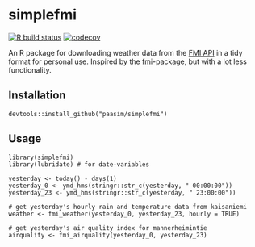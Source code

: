 # simplefmi

[![R build status](https://github.com/paasim/simplefmi/workflows/R-CMD-check/badge.svg)](https://github.com/paasim/simplefmi/actions)
[![codecov](https://codecov.io/gh/paasim/simplefmi/branch/master/graphs/badge.svg)](https://codecov.io/gh/paasim/simplefmi)

An R package for downloading weather data from the [FMI API](http://en.ilmatieteenlaitos.fi/open-data-manual) in a tidy format for personal use. Inspired by the [fmi](https://github.com/rOpenGov/fmi)-package, but with a lot less functionality.

Installation
------------

    devtools::install_github("paasim/simplefmi")


Usage
-----

    library(simplefmi)
    library(lubridate) # for date-variables

    yesterday <- today() - days(1)
    yesterday_0 <- ymd_hms(stringr::str_c(yesterday, " 00:00:00"))
    yesterday_23 <- ymd_hms(stringr::str_c(yesterday, " 23:00:00"))

    # get yesterday's hourly rain and temperature data from kaisaniemi
    weather <- fmi_weather(yesterday_0, yesterday_23, hourly = TRUE)

    # get yesterday's air quality index for mannerheimintie
    airquality <- fmi_airquality(yesterday_0, yesterday_23)

